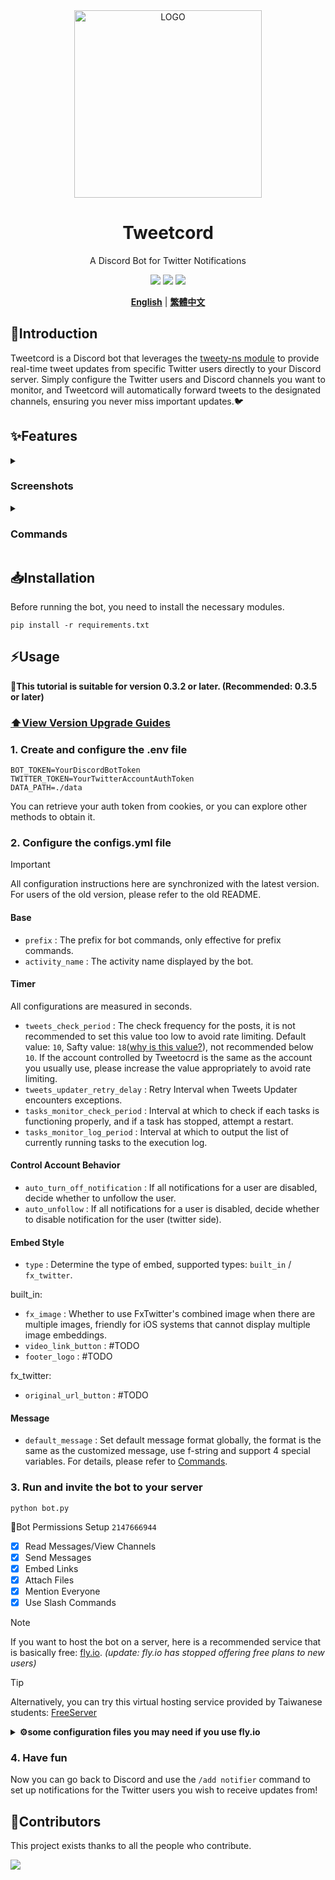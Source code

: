 <div align="center">

<img alt="LOGO" src="https://i.imgur.com/WKXJDZL.png" width="300" height="300" />
  
# Tweetcord

A Discord Bot for Twitter Notifications

[![](https://img.shields.io/badge/python-3.10+-blue?logo=python&logoColor=white)](https://www.python.org/downloads/)
[![](https://img.shields.io/github/v/release/Yuuzi261/Tweetcord?sort=semver)](https://github.com/Yuuzi261/Tweetcord/releases)
[![](https://img.shields.io/github/release-date/Yuuzi261/Tweetcord)](https://github.com/Yuuzi261/Tweetcord/releases)

[**English**](./README.md) | [**繁體中文**](./README_zh.md)

</div>

## 📝Introduction

Tweetcord is a Discord bot that leverages the [tweety-ns module](https://github.com/mahrtayyab/tweety) to provide real-time tweet updates from specific Twitter users directly to your Discord server. Simply configure the Twitter users and Discord channels you want to monitor, and Tweetcord will automatically forward tweets to the designated channels, ensuring you never miss important updates.🐦

## ✨Features

<details>
   <summary>

### Screenshots

   </summary>
👇Whenever a followed user posts a new tweet, your server will receive an instant notification.

![](https://i.imgur.com/SXITM0a.png)

</details>

<details>
   <summary>

### Commands

   </summary>

👉 `/add notifier` `username` `channel` | `mention` `type`

| parameters | types | descriptions |
| --------- | ----- | ----------- |
| `username` | str | The username of the twitter user you want to turn on notifications for |
| `channel` | discord.TextChannel | The channel to which the bot delivers notifications |
| `mention` | discord.Role | The role to mention when notifying |
| `type` | str | Whether to enable notifications for retweets & quotes |

👉 `/remove notifier` `username` `channel`

| parameters | types | descriptions |
| --------- | ----- | ----------- |
| `username` | str | The username of the twitter user you want to turn off notifications for |
| `channel` | discord.TextChannel | The channel which set to delivers notifications |

👉 `/list users`

- List all twitter users whose notifications are enabled on the current server

👉 `/sync`

- Sync the notification of new Twitter account with database.  If you change the twitter account used by bot, please use this command

👉 `/customize message` `username` `channel` | `default`

| parameters | types | descriptions |
| --------- | ----- | ----------- |
| `username` | str | The username of the twitter user you want to set customized message |
| `channel` | discord.TextChannel | The channel which set to delivers notifications |
| `default` | bool | Whether to use default setting _(default is false)_ |

Custom notification messages are in `f-string format`, currently supporting 4 special variables for use, which will be explained below.

- `{action}` : poster's action, include `tweeted`, `retweeted` and `quoted`
- `{author}` : poster's display name
- `{mention}` : the role to mention when sending to discord
- `{url}` : the link of the tweet

</details>

## 📥Installation

Before running the bot, you need to install the necessary modules.

```shell
pip install -r requirements.txt
```

## ⚡Usage

**📢This tutorial is suitable for version 0.3.2 or later. (Recommended: 0.3.5 or later)**

### [⬆️View Version Upgrade Guides](./UPGRADE_GUIDE.md)

### 1. Create and configure the .env file

```env
BOT_TOKEN=YourDiscordBotToken
TWITTER_TOKEN=YourTwitterAccountAuthToken
DATA_PATH=./data
```

You can retrieve your auth token from cookies, or you can explore other methods to obtain it.

### 2. Configure the configs.yml file

> [!IMPORTANT]
> All configuration instructions here are synchronized with the latest version. For users of the old version, please refer to the old README.

#### Base

- `prefix` : The prefix for bot commands, only effective for prefix commands.
- `activity_name` : The activity name displayed by the bot.

#### Timer

All configurations are measured in seconds.

- `tweets_check_period` : The check frequency for the posts, it is not recommended to set this value too low to avoid rate limiting. Default value: `10`, Safty value: `18`([why is this value?](https://github.com/mahrtayyab/tweety/wiki/FAQs#twitter-new-limits)), not recommended below `10`. If the account controlled by Tweetocrd is the same as the account you usually use, please increase the value appropriately to avoid rate limiting.
- `tweets_updater_retry_delay` : Retry Interval when Tweets Updater encounters exceptions.
- `tasks_monitor_check_period` : Interval at which to check if each tasks is functioning properly, and if a task has stopped, attempt a restart.
- `tasks_monitor_log_period` : Interval at which to output the list of currently running tasks to the execution log.

#### Control Account Behavior

- `auto_turn_off_notification` : If all notifications for a user are disabled, decide whether to unfollow the user.
- `auto_unfollow` : If all notifications for a user is disabled, decide whether to disable notification for the user (twitter side).

#### Embed Style

- `type` : Determine the type of embed, supported types: `built_in` / `fx_twitter`.

built_in:

- `fx_image` : Whether to use FxTwitter's combined image when there are multiple images, friendly for iOS systems that cannot display multiple image embeddings.
- `video_link_button` : #TODO
- `footer_logo` : #TODO

fx_twitter:

- `original_url_button` : #TODO

#### Message

- `default_message` : Set default message format globally, the format is the same as the customized message, use f-string and support 4 special variables. For details, please refer to [Commands](#commands).

### 3. Run and invite the bot to your server

```shell
python bot.py
```

🔧Bot Permissions Setup `2147666944`

- [x] Read Messages/View Channels
- [x] Send Messages
- [x] Embed Links
- [x] Attach Files
- [x] Mention Everyone
- [x] Use Slash Commands

> [!NOTE]
> If you want to host the bot on a server, here is a recommended service that is basically free: [fly.io](https://fly.io). _(update: fly.io has stopped offering free plans to new users)_

> [!TIP]
> Alternatively, you can try this virtual hosting service provided by Taiwanese students: [FreeServer](https://freeserver.tw/index.html)

<details>
   <summary><b>⚙️some configuration files you may need if you use fly.io</b></summary>

- dockerfile

```dockerfile
FROM python:3.10.9
WORKDIR /bot
COPY requirements.txt /bot/
RUN pip install -r requirements.txt
COPY . /bot/
CMD python bot.py
```

- fly.toml

```toml
app = "YOUR_APP_NAME"
primary_region = "YOUR_APP_REGION"

[env]
  DATA_PATH = "/data"

[mounts]
  source = "YOUR_APP_VOLUME_NAME"
  destination = "/data"
```

</details>

### 4. Have fun

Now you can go back to Discord and use the `/add notifier` command to set up notifications for the Twitter users you wish to receive updates from!

## 💪Contributors

This project exists thanks to all the people who contribute.

[![](https://contrib.rocks/image?repo=Yuuzi261/Tweetcord)](https://github.com/Yuuzi261/Tweetcord/graphs/contributors)

